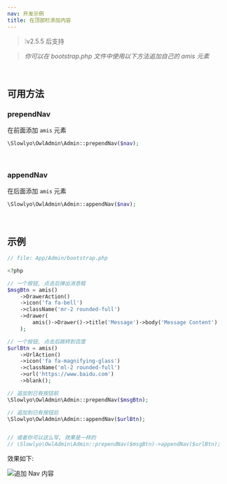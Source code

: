 ```yaml
---
nav: 开发示例
title: 在顶部栏添加内容
---
```


> ❕v2.5.5 后支持

> _你可以在 bootstrap.php 文件中使用以下方法追加自己的 amis 元素_

<br>

## 可用方法

### prependNav

在前面添加 `amis` 元素

```php
\Slowlyo\OwlAdmin\Admin::prependNav($nav);
```

<br>

### appendNav

在后面添加 `amis` 元素

```php
\Slowlyo\OwlAdmin\Admin::appendNav($nav);
```

<br>

## 示例

```php
// file: App/Admin/bootstrap.php

<?php

// 一个按钮, 点击后弹出消息框
$msgBtn = amis()
    ->DrawerAction()
    ->icon('fa fa-bell')
    ->className('mr-2 rounded-full')
    ->drawer(
        amis()->Drawer()->title('Message')->body('Message Content')
    );

// 一个按钮, 点击后跳转到百度
$urlBtn = amis()
    ->UrlAction()
    ->icon('fa fa-magnifying-glass')
    ->className('ml-2 rounded-full')
    ->url('https://www.baidu.com')
    ->blank();

// 追加到已有按钮前
\Slowlyo\OwlAdmin\Admin::prependNav($msgBtn);

// 追加到已有按钮后
\Slowlyo\OwlAdmin\Admin::appendNav($urlBtn);


// 或者你可以这么写, 效果是一样的
// \Slowlyo\OwlAdmin\Admin::prependNav($msgBtn)->appendNav($urlBtn);
```

效果如下:


![追加 Nav 内容](https://cdn.learnku.com/uploads/images/202305/17/80143/66bcZ5L4aF.png!large)
